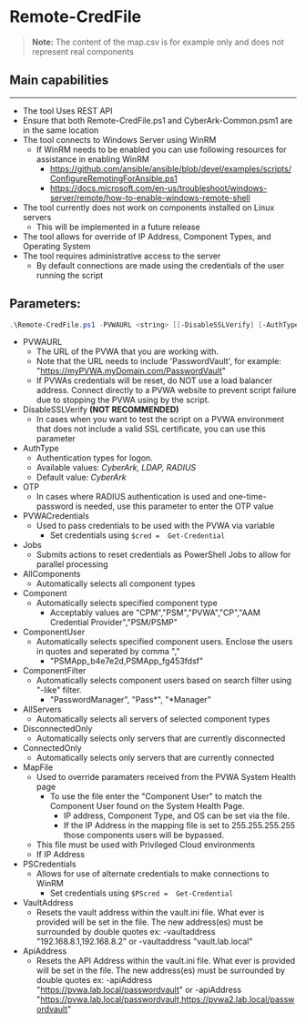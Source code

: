 # Remote-CredFile

> **Note:** The content of the map.csv is for example only and does not represent real components

## Main capabilities
-----------------
* The tool Uses REST API
* Ensure that both Remote-CredFile.ps1 and CyberArk-Common.psm1 are in the same location
* The tool connects to Windows Server using WinRM
    * If WinRM needs to be enabled you can use following resources for assistance in enabling WinRM
        * https://github.com/ansible/ansible/blob/devel/examples/scripts/ConfigureRemotingForAnsible.ps1
        * https://docs.microsoft.com/en-us/troubleshoot/windows-server/remote/how-to-enable-windows-remote-shell
* The tool currently does not work on components installed on Linux servers
    * This will be implemented in a future release
* The tool allows for override of IP Address, Component Types, and Operating System
* The tool requires administrative access to the server
    * By default connections are made using the credentials of the user running the script

## Parameters:
```powershell
.\Remote-CredFile.ps1 -PVWAURL <string> [[-DisableSSLVerify] [-AuthType] [-OTP] [-PVWACredentials] [-Jobs] [-ConnectedOnly] [-DisconnectedOnly] [-AllComponents] [-Component] [-ComponentUser] [-ComponentFilter] [-AllServers]  [-MapFile] [-PSCredentials] [-VaultAddress] [-APIAddress]
```
- PVWAURL
	- The URL of the PVWA that you are working with. 
	- Note that the URL needs to include 'PasswordVault', for example: "https://myPVWA.myDomain.com/PasswordVault"
	- If PVWAs credentials will be reset, do NOT use a load balancer address. Connect directly to a PVWA website to prevent script failure due to stopping the PVWA using by the script.
- DisableSSLVerify
	**(NOT RECOMMENDED)**
	- In cases when you want to test the script on a PVWA environment that does not include a valid SSL certificate, you can use this parameter
- AuthType
	- Authentication types for logon. 
	- Available values: _CyberArk, LDAP, RADIUS_
	- Default value: _CyberArk_
- OTP
	- In cases where RADIUS authentication is used and one-time-password is needed, use this parameter to enter the OTP value
- PVWACredentials
    - Used to pass credentials to be used with the PVWA via variable
        - Set credentials using ```$cred =  Get-Credential ```
- Jobs
    - Submits actions to reset credentials as PowerShell Jobs to allow for parallel processing
- AllComponents
    - Automatically selects all component types
- Component
    - Automatically selects specified component type
        - Acceptably values are "CPM","PSM","PVWA","CP","AAM Credential Provider","PSM/PSMP"
- ComponentUser
    - Automatically selects specified component users. Enclose the users in quotes and seperated by comma ","
        - "PSMApp_b4e7e2d,PSMApp_fg453fdsf"
- ComponentFilter
    - Automatically selects component users based on search filter using "-like" filter.
        - "PasswordManager", "Pass*", "*Manager"
- AllServers
    - Automatically selects all servers of selected component types
- DisconnectedOnly
    - Automatically selects only servers that are currently disconnected
- ConnectedOnly
    - Automatically selects only servers that are currently connected
- MapFile
    - Used to override paramaters received from the PVWA System Health page
        - To use the file enter the "Component User" to match the Component User found on the System Health Page.
            - IP address, Component Type, and OS can be set via the file.
            - If the IP Address in the mapping file is set to 255.255.255.255 those components users will be bypassed. 
    - This file must be used with Privileged Cloud environments
    - If IP Address 
- PSCredentials
    - Allows for use of alternate credentials to make connections to WinRM
        - Set credentials using ```$PScred =  Get-Credential ```
- VaultAddress
    - Resets the vault address within the vault.ini file. What ever is provided will be set in the file. The new address(es) must be surrounded by double quotes ex: -vaultaddress "192.168.8.1,192.168.8.2" or -vaultaddress "vault.lab.local"
- ApiAddress
    - Resets the API Address within the vault.ini file. What ever is provided will be set in the file. The new address(es) must be surrounded by double quotes ex: -apiAddress "https://pvwa.lab.local/passwordvault" or -apiAddress "https://pvwa.lab.local/passwordvault,https://pvwa2.lab.local/passwordvault"